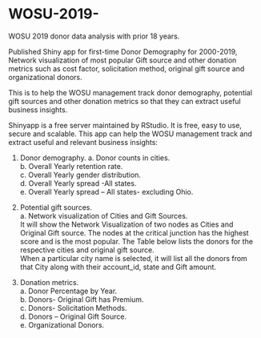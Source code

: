 # WOSU-2019-
WOSU 2019 donor data analysis with prior 18 years. 

Published Shiny app for first-time Donor Demography for 2000-2019, Network visualization of most popular Gift source and other donation metrics 
such as cost factor, solicitation method, original gift source and organizational donors.    

This is to help the WOSU management track donor demography, potential gift sources and other donation metrics 
so that they can extract useful business insights.      

Shinyapp is a free server maintained by RStudio. It is free, easy to use, secure and scalable. This app can help the WOSU management track and extract useful and relevant business insights:    
1.	Donor demography. 
a.	Donor counts in cities.   
b.	Overall Yearly retention rate.  
c.	Overall Yearly gender distribution.  
d.	Overall Yearly spread -All states.  
e.	Overall Yearly spread – All states- excluding Ohio.  

2.	Potential gift sources.    
a.	Network visualization of Cities and Gift Sources.   
    It will show the Network Visualization of two nodes as Cities and Original Gift source. The nodes at the   critical junction has the highest score and is the most popular. The Table below lists the donors for the respective cities and original gift source.     
When a particular city name is selected, it will list all the donors from that City along with their account_id, state and Gift amount.   


3.	Donation metrics.    
a.	Donor Percentage by Year.  
b.	Donors- Original Gift has Premium.  
c.	Donors- Solicitation Methods.  
d.	Donors – Original Gift Source.  
e.	Organizational Donors.  




 
